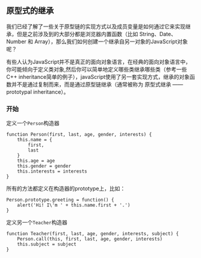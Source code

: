 ## 原型式的继承

我们已经了解了一些关于原型链的实现方式以及成员变量是如何通过它来实现继承，但是之前涉及到的大部分都是浏览器内置函数（比如 String、Date、Number 和 Array），那么我们如何创建一个继承自另一对象的JavaScript对象呢？

有些人认为JavaScript并不是真正的面向对象语言，在经典的面向对象语言中，你可能倾向于定义类对象,然后你可以简单地定义哪些类继承哪些类（参考一些C++ inheritance简单的例子），javaScript使用了另一套实现方式，继承的对象函数并不是通过复制而来，而是通过原型链继承（通常被称为 原型式继承 —— prototypal inheritance）。

### 开始

定义一个`Person`构造器

	function Person(first, last, age, gender, interests) {
		this.name = {
			first,
			last
		}
		this.age = age
		this.gender = gender
		this.interests = interests
	}
	
所有的方法都定义在构造器的prototype上，比如：

	Person.prototype.greeting = function() {
		alert('Hi! I\'m ' + this.name.first + '.')
	}
	
定义另一个`Teacher`构造器

	function Teacher(first, last, age, gender, interests, subject) {
		Person.call(this, first, last, age, gender, interests)
		this.subject = subject
	}
	
